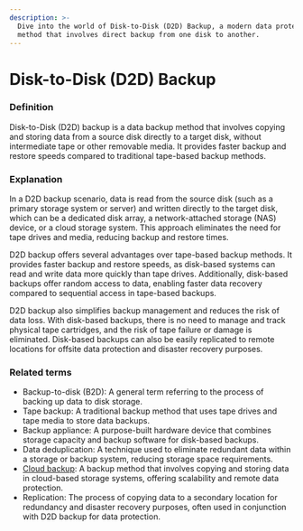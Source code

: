 ```yaml
---
description: >-
  Dive into the world of Disk-to-Disk (D2D) Backup, a modern data protection
  method that involves direct backup from one disk to another.
---
```


# Disk-to-Disk (D2D) Backup

### Definition

Disk-to-Disk (D2D) backup is a data backup method that involves copying and storing data from a source disk directly to a target disk, without intermediate tape or other removable media. It provides faster backup and restore speeds compared to traditional tape-based backup methods.

### Explanation

In a D2D backup scenario, data is read from the source disk (such as a primary storage system or server) and written directly to the target disk, which can be a dedicated disk array, a network-attached storage (NAS) device, or a cloud storage system. This approach eliminates the need for tape drives and media, reducing backup and restore times.

D2D backup offers several advantages over tape-based backup methods. It provides faster backup and restore speeds, as disk-based systems can read and write data more quickly than tape drives. Additionally, disk-based backups offer random access to data, enabling faster data recovery compared to sequential access in tape-based backups.

D2D backup also simplifies backup management and reduces the risk of data loss. With disk-based backups, there is no need to manage and track physical tape cartridges, and the risk of tape failure or damage is eliminated. Disk-based backups can also be easily replicated to remote locations for offsite data protection and disaster recovery purposes.

### Related terms

* Backup-to-disk (B2D): A general term referring to the process of backing up data to disk storage.
* Tape backup: A traditional backup method that uses tape drives and tape media to store data backups.
* Backup appliance: A purpose-built hardware device that combines storage capacity and backup software for disk-based backups.
* Data deduplication: A technique used to eliminate redundant data within a storage or backup system, reducing storage space requirements.
* [Cloud backup](../c/cloud-backup.md): A backup method that involves copying and storing data in cloud-based storage systems, offering scalability and remote data protection.
* Replication: The process of copying data to a secondary location for redundancy and disaster recovery purposes, often used in conjunction with D2D backup for data protection.
